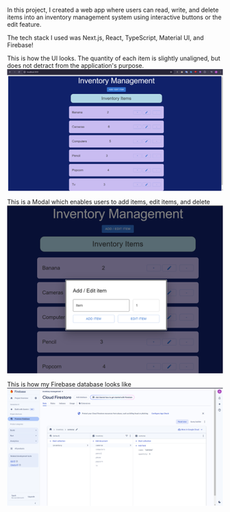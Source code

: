 In this project, I created a web app where users can read, write, and delete items into an inventory management system using interactive buttons or the edit feature. 

The tech stack I used was Next.js, React, TypeScript, Material UI, and Firebase!

This is how the UI looks. The quantity of each item is slightly unaligned, but does not detract from the application's purpose.
![img.png](img.png)

This is a Modal which enables users to add items, edit items, and delete
![img_1.png](img_1.png)

This is how my Firebase database looks like
![img_2.png](img_2.png)
